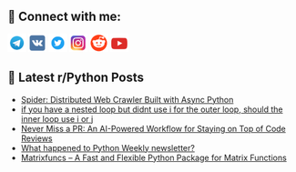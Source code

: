 ## 🔎 Connect with me:
[<img src="https://github.com/bullbesh/bullbesh/blob/main/images/Telegram.png" width="32" height="32" />](https://t.me/bullbesh)
[<img src="https://github.com/bullbesh/bullbesh/blob/main/images/VK.png" width="32" height="32" />](https://vk.com/bullbesh)
[<img src="https://github.com/bullbesh/bullbesh/blob/main/images/Twitter.png" width="32" height="32" />](https://twitter.com/bullbesh1)
[<img src="https://github.com/bullbesh/bullbesh/blob/main/images/Instagram.png" width="32" height="32" />](https://www.instagram.com/bullbesh)
[<img src="https://github.com/bullbesh/bullbesh/blob/main/images/Reddit.png" width="32" height="32" />](https://www.reddit.com/user/bullbesh)
[<img src="https://github.com/bullbesh/bullbesh/blob/main/images/YouTube.png" width="32" height="32" />](https://www.youtube.com/channel/UCtfjRs6uzgq5mfm8S06WTcg)

## 📕 Latest r/Python Posts
<!-- BLOG-POST-LIST:START -->
- [Spider: Distributed Web Crawler Built with Async Python](https://www.reddit.com/r/Python/comments/1izqk1x/spider_distributed_web_crawler_built_with_async/)
- [if you have a nested loop but didnt use i for the outer loop, should the inner loop use i or j](https://www.reddit.com/r/Python/comments/1izo3at/if_you_have_a_nested_loop_but_didnt_use_i_for_the/)
- [Never Miss a PR: An AI-Powered Workflow for Staying on Top of Code Reviews](https://www.reddit.com/r/Python/comments/1izlq4y/never_miss_a_pr_an_aipowered_workflow_for_staying/)
- [What happened to Python Weekly newsletter?](https://www.reddit.com/r/Python/comments/1izky8q/what_happened_to_python_weekly_newsletter/)
- [Matrixfuncs – A Fast and Flexible Python Package for Matrix Functions](https://www.reddit.com/r/Python/comments/1izf8wd/matrixfuncs_a_fast_and_flexible_python_package/)
<!-- BLOG-POST-LIST:END -->
